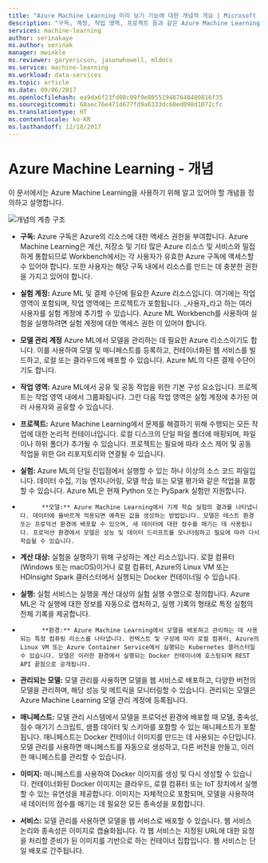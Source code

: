 ```yaml
---
title: "Azure Machine Learning 미리 보기 기능에 대한 개념적 개요 | Microsoft Docs"
description: "구독, 계정, 작업 영역, 프로젝트 등과 같은 Azure Machine Learning 미리 보기 기능에 대한 개념적 개요입니다."
services: machine-learning
author: serinakaye
ms.author: serinak
manager: mwinkle
ms.reviewer: garyericson, jasonwhowell, mldocs
ms.service: machine-learning
ms.workload: data-services
ms.topic: article
ms.date: 09/06/2017
ms.openlocfilehash: ea9da6f23fd08c09f9e805519487648480816f35
ms.sourcegitcommit: 68aec76e471d677fd9a6333dc60ed098d1072cfc
ms.translationtype: HT
ms.contentlocale: ko-KR
ms.lasthandoff: 12/18/2017
---
```

# <a name="azure-machine-learning---concepts"></a>Azure Machine Learning - 개념

이 문서에서는 Azure Machine Learning을 사용하기 위해 알고 있어야 할 개념을 정의하고 설명합니다. 

![개념의 계층 구조](media/overview-general-concepts/hierarchy.png)

- **구독:** Azure 구독은 Azure의 리소스에 대한 액세스 권한을 부여합니다. Azure Machine Learning은 계산, 저장소 및 기타 많은 Azure 리소스 및 서비스와 밀접하게 통합되므로 Workbench에서는 각 사용자가 유효한 Azure 구독에 액세스할 수 있어야 합니다. 또한 사용자는 해당 구독 내에서 리소스를 만드는 데 충분한 권한을 가지고 있어야 합니다.


- **실험 계정:** Azure ML 및 결제 수단에 필요한 Azure 리소스입니다. 여기에는 작업 영역이 포함되며, 작업 영역에는 프로젝트가 포함됩니다. _사용자_라고 하는 여러 사용자를 실험 계정에 추가할 수 있습니다. Azure ML Workbench를 사용하여 실험을 실행하려면 실험 계정에 대한 액세스 권한 이 있어야 합니다. 


- **모델 관리 계정** Azure ML에서 모델을 관리하는 데 필요한 Azure 리소스이기도 합니다. 이를 사용하여 모델 및 매니페스트를 등록하고, 컨테이너화된 웹 서비스를 빌드하고, 로컬 또는 클라우드에 배포할 수 있습니다. Azure ML의 다른 결제 수단이기도 합니다.


- **작업 영역:** Azure ML에서 공유 및 공동 작업을 위한 기본 구성 요소입니다. 프로젝트는 작업 영역 내에서 그룹화됩니다. 그런 다음 작업 영역은 실험 계정에 추가된 여러 사용자와 공유할 수 있습니다.


- **프로젝트:** Azure Machine Learning에서 문제를 해결하기 위해 수행되는 모든 작업에 대한 논리적 컨테이너입니다. 로컬 디스크의 단일 파일 폴더에 매핑되며, 파일이나 하위 폴더가 추가될 수 있습니다. 프로젝트는 필요에 따라 소스 제어 및 공동 작업을 위한 Git 리포지토리와 연결될 수 있습니다.  

- **실험:** Azure ML의 단일 진입점에서 실행할 수 있는 하나 이상의 소스 코드 파일입니다. 데이터 수집, 기능 엔지니어링, 모델 학습 또는 모델 평가와 같은 작업을 포함할 수 있습니다. Azure ML은 현재 Python 또는 PySpark 실험만 지원합니다.


- 
            **모델:** Azure Machine Learning에서 기계 학습 실험의 결과를 나타냅니다. 데이터에 올바르게 적용되면 예측된 값을 생성하는 방법입니다. 모델은 테스트 환경 또는 프로덕션 환경에 배포할 수 있으며, 새 데이터에 대한 점수를 매기는 데 사용됩니다. 프로덕션 환경에서 모델은 성능 및 데이터 드리프트를 모니터링하고 필요에 따라 다시 학습될 수 있습니다. 

- **계산 대상:** 실험을 실행하기 위해 구성하는 계산 리소스입니다. 로컬 컴퓨터(Windows 또는 macOS)이거나 로컬 컴퓨터, Azure의 Linux VM 또는 HDInsight Spark 클러스터에서 실행되는 Docker 컨테이너일 수 있습니다.


- **실행:** 실험 서비스는 실행을 계산 대상의 실험 실행 수명으로 정의합니다. Azure ML은 각 실행에 대한 정보를 자동으로 캡처하고, 실행 기록의 형태로 특정 실험의 전체 기록을 제공합니다.

- 
            **환경:** Azure Machine Learning에서 모델을 배포하고 관리하는 데 사용되는 특정 컴퓨팅 리소스를 나타냅니다. 컨텍스트 및 구성에 따라 로컬 컴퓨터, Azure의 Linux VM 또는 Azure Container Service에서 실행되는 Kubernetes 클러스터일 수 있습니다. 모델은 이러한 환경에서 실행되는 Docker 컨테이너에 호스팅되며 REST API 끝점으로 공개됩니다.


- **관리되는 모델:** 모델 관리를 사용하면 모델을 웹 서비스로 배포하고, 다양한 버전의 모델을 관리하며, 해당 성능 및 메트릭을 모니터링할 수 있습니다. 관리되는 모델은 Azure Machine Learning 모델 관리 계정에 등록됩니다.

- **매니페스트:** 모델 관리 시스템에서 모델을 프로덕션 환경에 배포할 때 모델, 종속성, 점수 매기기 스크립트, 샘플 데이터 및 스키마를 포함할 수 있는 매니페스트가 포함됩니다. 매니페스트는 Docker 컨테이너 이미지를 만드는 데 사용되는 수단입니다. 모델 관리를 사용하면 매니페스트를 자동으로 생성하고, 다른 버전을 만들고, 이러한 매니페스트를 관리할 수 있습니다. 


- **이미지:** 매니페스트를 사용하여 Docker 이미지를 생성 및 다시 생성할 수 있습니다. 컨테이너화된 Docker 이미지는 클라우드, 로컬 컴퓨터 또는 IoT 장치에서 실행할 수 있는 유연성을 제공합니다. 이미지는 자체적으로 포함되며, 모델을 사용하여 새 데이터의 점수를 매기는 데 필요한 모든 종속성을 포함합니다. 

- **서비스:** 모델 관리를 사용하면 모델을 웹 서비스로 배포할 수 있습니다. 웹 서비스 논리와 종속성은 이미지로 캡슐화됩니다. 각 웹 서비스는 지정된 URL에 대한 요청을 처리할 준비가 된 이미지를 기반으로 하는 컨테이너 집합입니다. 웹 서비스는 단일 배포로 간주됩니다.
